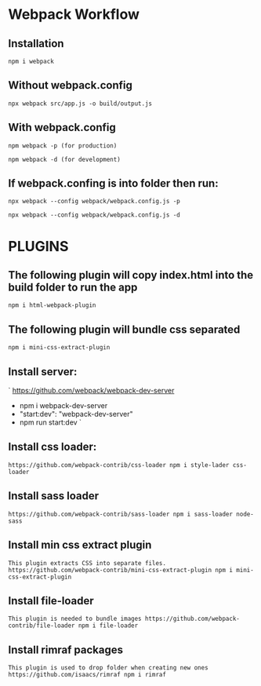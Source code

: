 # Webpack Workflow

## Installation
`
npm i webpack
`


## Without webpack.config
`
npx webpack src/app.js -o build/output.js
`

## With webpack.config
`
npm webpack -p (for production)
`

`
npm webpack -d (for development)
`
## If webpack.confing is into folder then run:
`
npx webpack --config webpack/webpack.config.js -p
`

`
npx webpack --config webpack/webpack.config.js -d
`

# PLUGINS

## The following plugin will copy index.html into the build folder to run the app
`
npm i html-webpack-plugin
`

## The following plugin will bundle css separated
`
npm i mini-css-extract-plugin
`

## Install server:
`
https://github.com/webpack/webpack-dev-server
* npm i webpack-dev-server
* "start:dev": "webpack-dev-server"
* npm run start:dev
`

## Install css loader:
`
https://github.com/webpack-contrib/css-loader
npm i style-lader css-loader
`

## Install sass loader
`
https://github.com/webpack-contrib/sass-loader
npm i sass-loader node-sass
`

## Install min css extract plugin
`
This plugin extracts CSS into separate files.
https://github.com/webpack-contrib/mini-css-extract-plugin
npm i mini-css-extract-plugin
`

## Install file-loader
`
This plugin is needed to bundle images
https://github.com/webpack-contrib/file-loader
npm i file-loader
`

## Install rimraf packages
`
This plugin is used to drop folder when creating new ones
https://github.com/isaacs/rimraf
npm i rimraf
`